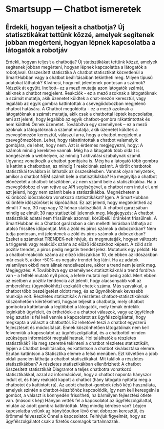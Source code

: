 # Smartsupp — Chatbot ismeretek
## Érdekli, hogyan teljesít a chatbotja? Új statisztikákat tettünk közzé, amelyek segítenek jobban megérteni, hogyan lépnek kapcsolatba a látogatók a robotjáv
Érdekli, hogyan teljesít a chatbotja? Új statisztikákat tettünk közzé, amelyek segítenek jobban megérteni, hogyan lépnek kapcsolatba a látogatók a robotjával.
Összesített statisztika
A chatbot statisztikát közvetlenül a SmartHubban vagy a chatbot beállításaiban tekintheti meg.
Milyen típusú adatokat láthatok?
Kíváncsi, hogy mit jelentenek pontosan a számok? Nézzük át együtt.
Indított– ez a mező mutatja azon látogatók számát, akiknek a chatbot megjelent.
Reakciók - ez a mező azoknak a látogatóknak a számát mutatja, akik üzenetet küldtek a chat-mezőn keresztül, vagy legalább az egyik gombra kattintottak a csevegődobozban megjelenő chatbot hatására.
A Chatbot megoldotta - ez a mező azoknak a látogatóknak a számát mutatja, akik csak a chatbottal léptek kapcsolatba, ami azt jelenti, hogy legalább az egyik chatbot-gombra rákattintottak és nem küldtek Önnek üzenetet.
Továbbítva egy személynek – ez a mező azoknak a látogatóknak a számát mutatja, akik üzenetet küldtek a csevegőmezőn keresztül, válaszul arra, hogy a chatbot megjelent a csevegőmezőben. Lehet, hogy rákattintottak a chatbot valamelyik gombjára, de lehet, hogy nem.
Azt is érdemes megjegyezni, hogy:
A számok mindig kerekítve vannak.
Még ha a látogatók több oldalt is böngésznek a webhelyen, az mindig 1 aktiválási szabálynak számít.
Ugyanez vonatkozik a chatbot gombjaira is. Még ha a látogató több gombra is kattint a chatbotban, az mindig 1 reakciónak számít.
A törölt chatbotok statisztikái továbbra is láthatók az összesítésben.
Vannak olyan helyzetek, amikor a chatbot NEM számít bele a statisztikákba?
Ha megnyitja a chatbot előnézetét a chatbot-készítőben, az nem számít bele a statisztikákba.
Ha a csevegődoboz el van rejtve az API segítségével, a chatbot nem indul el, ami azt jelenti, hogy nem számít bele a statisztikákba.
Megnézhetem a különböző időszakokra vonatkozó statisztikákat?
Igen. A SmartHubban különféle időszűrőket is kipróbálhat. Ez azt jelenti, hogy megtekintheti az elmúlt 7 nap, 30 nap vagy 12 hónap statisztikáit. A chatbot garázsában mindig az elmúlt 30 nap statisztikái jelennek meg.
Megjegyzés: A chatbot statisztikák adatai nem frissülnek azonnal, körülbelül óránként frissülnek. A SmartHubban és a Chatbot garázsban a cím melletti leírásban láthatja az utolsó frissítés időpontját.
Mik a zöld és piros számok a dobozokban?
Nem tudja pontosan, mit jelentenek a zöld és piros számok a dobozokban? Ezeket a számokat TRENDEK-nek hívjuk, és megmutatják, hogyan változott a triggerek vagy reakciók száma az előző időszakhoz képest. A zöld szín pozitív trendet, a piros pedig negatív trendet jelez.
Mutatunk egy példát: Ha a chatbot-reakciók száma az előző időszakban 10, de ebben az időszakban már csak 5, akkor -50%-os negatív trendet fog látni.
Ha az adatok valamilyen okból nem állnak rendelkezésre, akkor a trend nem jelenik meg.
Megjegyzés: A Továbbítva egy személynek statisztikáknál a trend fordítva van – a felfelé mutató nyíl piros, a lefelé mutató nyíl pedig zöld. Mert ebben az esetben a pozitív tendencia azt jelenti, hogy alacsonyabb volt az emberekhez (ügynökökhöz) eszkalált chatek száma. Más szavakkal, a chatbot több beszélgetést oldott meg, és az ügynököknek kevesebb munkája volt.
Részletes statisztikák
A részletes chatbot-statisztikáknak köszönhetően kiértékelheti, hogyan teljesít a chatbotja, mely chatbot gombokra kattintanak a legtöbbet a látogatók, mely témák érdeklik leginkább ügyfeleit, és érthetőek-e a chatbot válaszok, vagy az ügyfélnek még azután is fel kell vennie a kapcsolatot az ügyfélszolgálattal, hogy megkapta a választ a chatbottól. Ez lehetővé teszi a chatbot egyszerű fejlesztését és módosítását. Ennek köszönhetően látogatóinak nem kell felvenniük a kapcsolatot az ügyfélszolgálattal, és a chatbottól minden szükséges információt megtalálhatnak.
Hol találhatók a részletes statisztikák?
Ha meg szeretné tekinteni a chatbot részletes statisztikáit, lépjen a Chatbot beállításaiba, és kattintson a chatbot kiválasztása elemre.
Ezután kattintson a Statisztika elemre a felső menüben. Ezt követően a jobb oldali panelen láthatja a chatbot statisztikákat. 
Mit találok a részletes statisztikákban?
A részletes statisztikákban ellenőrizheti:
A chatbot összesített statisztikáit
Diagramot a teljes chatbotra vonatkozó statisztikákkal, azzal az információval, hogy a chatbot naponta hányszor indult el, és hány reakciót kapott a chatbot (hány látogató nyitotta meg a chatbotot és kattintott rá).
Az adott chatbot-gombok (első kép) használata, amelyek szintén a chatbot-készítőhöz kapcsolódik, így nem kell keresgélni a gombot, a választ is könnyedén frissítheti, ha bármilyen fejlesztési ötlete van. (második kép)
Hányan vették fel a kapcsolatot az ügyfélszolgálattal, miután az adott gombra kattintottak.
Még mindig kérdése van? Lépjen kapcsolatba velünk az irányítópulton lévő chat dobozon keresztül, és örömmel felvesszük Önnel a kapcsolatot. Felhívjuk figyelmét, hogy az ügyfélszolgálatot csak a fizetős csomagok tartalmazzák.

